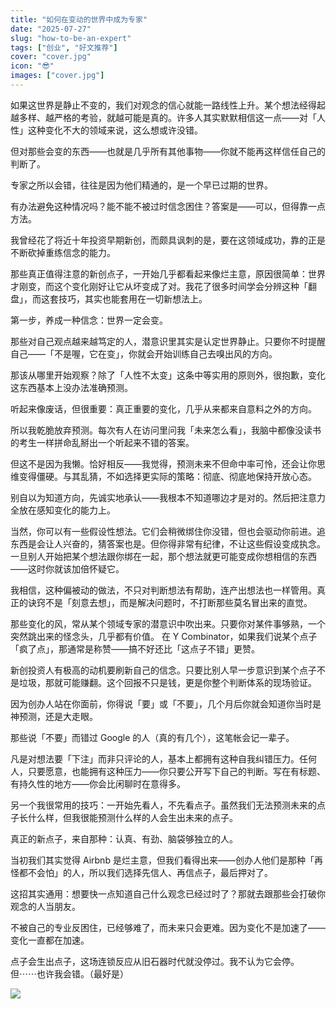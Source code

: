 ```yaml
---
title: "如何在变动的世界中成为专家"
date: "2025-07-27"
slug: "how-to-be-an-expert"
tags: ["创业", "好文推荐"]
cover: "cover.jpg"
icon: "😎"
images: ["cover.jpg"]
---
```

如果这世界是静止不变的，我们对观念的信心就能一路线性上升。某个想法经得起越多样、越严格的考验，就越可能是真的。许多人其实默默相信这一点——对「人性」这种变化不大的领域来说，这么想或许没错。



但对那些会变的东西——也就是几乎所有其他事物——你就不能再这样信任自己的判断了。



专家之所以会错，往往是因为他们精通的，是一个早已过期的世界。



有办法避免这种情况吗？能不能不被过时信念困住？答案是——可以，但得靠一点方法。



我曾经花了将近十年投资早期新创，而颇具讽刺的是，要在这领域成功，靠的正是不断砍掉重练信念的能力。



那些真正值得注意的新创点子，一开始几乎都看起来像烂主意，原因很简单：世界才刚变，而这个变化刚好让它从坏变成了对。我花了很多时间学会分辨这种「翻盘」，而这套技巧，其实也能套用在一切新想法上。



第一步，养成一种信念：世界一定会变。



那些对自己观点越来越笃定的人，潜意识里其实是认定世界静止。只要你不时提醒自己——「不是喔，它在变」，你就会开始训练自己去嗅出风的方向。



那该从哪里开始观察？除了「人性不太变」这条中等实用的原则外，很抱歉，变化这东西基本上没办法准确预测。



听起来像废话，但很重要：真正重要的变化，几乎从来都来自意料之外的方向。



所以我乾脆放弃预测。每次有人在访问里问我「未来怎么看」，我脑中都像没读书的考生一样拼命乱掰出一个听起来不错的答案。



但这不是因为我懒。恰好相反——我觉得，预测未来不但命中率可怜，还会让你思维变得僵硬。与其乱猜，不如选择更实际的策略：彻底、彻底地保持开放心态。



别自以为知道方向，先诚实地承认——我根本不知道哪边才是对的。然后把注意力全放在感知变化的能力上。



当然，你可以有一些假设性想法。它们会稍微绑住你没错，但也会驱动你前进。追东西是会让人兴奋的，猜答案也是。但你得非常有纪律，不让这些假设变成执念。
一旦别人开始把某个想法跟你绑在一起，那个想法就更可能变成你想相信的东西——这时你就该加倍怀疑它。



我相信，这种偏被动的做法，不只对判断想法有帮助，连产出想法也一样管用。真正的诀窍不是「刻意去想」，而是解决问题时，不打断那些莫名冒出来的直觉。



那些变化的风，常从某个领域专家的潜意识中吹出来。只要你对某件事够熟，一个突然跳出来的怪念头，几乎都有价值。
在 Y Combinator，如果我们说某个点子「疯了点」，那通常是称赞——搞不好还比「这点子不错」更赞。



新创投资人有极高的动机要刷新自己的信念。只要比别人早一步意识到某个点子不是垃圾，那就可能赚翻。这个回报不只是钱，更是你整个判断体系的现场验证。



因为创办人站在你面前，你得说「要」或「不要」，几个月后你就会知道你当时是神预测，还是大走眼。



那些说「不要」而错过 Google 的人（真的有几个），这笔帐会记一辈子。



凡是对想法要「下注」而非只评论的人，基本上都拥有这种自我纠错压力。任何人，只要愿意，也能拥有这种压力——你只要公开写下自己的判断。写在有标题、有持久性的地方——你会比闲聊时在意得多。



另一个我很常用的技巧：一开始先看人，不先看点子。虽然我们无法预测未来的点子长什么样，但我很能预测什么样的人会生出未来的点子。



真正的新点子，来自那种：认真、有劲、脑袋够独立的人。



当初我们其实觉得 Airbnb 是烂主意，但我们看得出来——创办人他们是那种「再怪都不会怕」的人，所以我们选择先信人、再信点子，最后押对了。



这招其实通用：想要快一点知道自己什么观念已经过时了？那就去跟那些会打破你观念的人当朋友。



不被自己的专业反困住，已经够难了，而未来只会更难。因为变化不是加速了——变化一直都在加速。



点子会生出点子，这场连锁反应从旧石器时代就没停过。我不认为它会停。
但⋯⋯也许我会错。（最好是）




![](https://prod-files-secure.s3.us-west-2.amazonaws.com/112d0858-5090-4d34-a606-b75eb8d65fd2/46476355-9cf3-4e99-9b7a-3531bc426380/1000202064.png?X-Amz-Algorithm=AWS4-HMAC-SHA256&X-Amz-Content-Sha256=UNSIGNED-PAYLOAD&X-Amz-Credential=ASIAZI2LB466TNF6SNKU%2F20250918%2Fus-west-2%2Fs3%2Faws4_request&X-Amz-Date=20250918T053212Z&X-Amz-Expires=3600&X-Amz-Security-Token=IQoJb3JpZ2luX2VjEDgaCXVzLXdlc3QtMiJIMEYCIQC2gN2mTTA8dajc6Lq24atsboJCQqy1aAwfBR0CrBZQQgIhAMN4lYFmUWZRr0YylpNdotNK3vzQvBHIMuMNebkPhNqlKogECLH%2F%2F%2F%2F%2F%2F%2F%2F%2F%2FwEQABoMNjM3NDIzMTgzODA1Igz9uoFiy5Uhw6CDgg8q3AMbbUedprJx943b2F%2ByDpI8VgBub3keIY%2FhFEgLQmKyX8HJZWX29EKXvAuOvDOgjjK6Orw5DHgo4trDeuqh%2FguBd%2BCdk5kqF2uULljItsquE0vf8Xb58nuZg9MWfUyXcXyKrncVrvRULKnUMK3FiGVGUqq27IGRfT5%2Bp4BC4F2%2BXZcKxkJn2kLn8yDgdp5Oybm0bxoSPNOBsVrbQIXXzJOR%2BYwQ2WMf8kXUHoxn1ArLW4M%2FRHynZ0lGYsc78Z6I5jUqUFZIQ3LozKfrJCVdRI2dwRfIwsnS0XcdqpUCubQ2p%2BRrbc25p0MdHEzb6fSWueKFVss93tOk8SNj%2FgkmvM0p2oLOp1JKyoSI1loRcox1HTP8XY2LyOo8h21MkTEabrqO0JXTGhQ1uHNYn9r7HoiCbS5qOYe4yUD9SLJYzS2j%2Fp1acG%2FmfXJYPx%2BxPgW%2BGbpaNHBndS%2B2nsUSFxyc7HU6dO7EbwafsTcr7j3%2FQZ5sjKULDKv23SvJWGq4JsV6SWxF19Xjd6F%2BMtjKSF12c%2BqNBXrG%2FMsVyuxbXOgyVP9WvDjj5bDGbo5XA9AegB7cbzYW0N381ryTvStUJalua6cI%2BtA%2BlMI2xtpqGUVTvjCPgfOmncHEvqx40TGmZTC1mK3GBjqkAdsJYZTN0S7ocdKbjQHQYyLKUGnLLnZjEBECXfeOeVhCUiDLFIXOoSwI5IKL39igjXEk9juUiN85B5S4mXRNZP4%2BYMWyw8Bz5R8S2szLhqQ2ulAQDtidapcH5N3uPjsq0Pl0ChzaedlDHjvY9qTfW23NjlEJY6nFxmeTouIYHiKmfR3mPR5LcycI7vo0oZ78H9pnNf%2BtVqjZZlg66TIAqWQSdwUw&X-Amz-Signature=4847f2bec90f4a414b287dda670e40fbb04e457e0cd6ed49550977f94613f4cd&X-Amz-SignedHeaders=host&x-amz-checksum-mode=ENABLED&x-id=GetObject)

